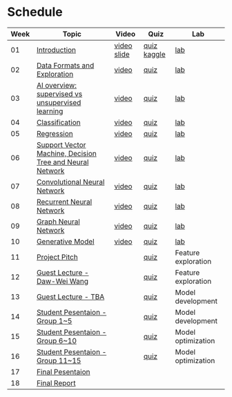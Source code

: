 Schedule
============================

|Week|Topic|Video|Quiz|Lab|
|--|--|--|--|--|
|01|[Introduction](weeks/01.md) | [video](https://www.youtube.com/watch?v=l76tYKxM4iY) [slide](https://docs.google.com/presentation/d/1jQHceJUxmad4FOLLd_9odUMOTYluUsAT2w4WdQO7fUg/edit?usp=sharing) | [quiz](https://forms.gle/MoYQXECTnNAzvZtJ9) [kaggle](https://www.kaggle.com/t/0ab0b4ca1e6c4de38b9fae31ad517613) | [lab](https://www.kaggle.com/t/8f38a8f6de334ce68968dfb58f3a67a2) |
|02|[Data Formats and Exploration](weeks/02.md)|  [video]() | [quiz]()  | [lab]() |
|03|[AI overview: supervised vs unsupervised learning](weeks/03.md) |  [video]() | [quiz]()  | [lab]() |
|04|[Classification](weeks/04.md) |  [video]() | [quiz]()  | [lab]() |
|05|[Regression](weeks/05.md) |   [video]() | [quiz]()  | [lab]() |
|06|[Support Vector Machine, Decision Tree and Neural Network](weeks/06.md) |  [video]() | [quiz]()  | [lab]() |
|07|[Convolutional Neural Network](weeks/08.md) | [video]() | [quiz]()  | [lab]() |
|08|[Recurrent Neural Network](weeks/09.md) | [video]() | [quiz]()  | [lab]() |
|09|[Graph Neural Network]() |  [video]() | [quiz]()  | [lab]() |
|10|[Generative Model]() |  [video]() | [quiz]()  | [lab]() |
|11|[Project Pitch]() |  | [quiz]()  | Feature exploration | 
|12|[Guest Lecture - Daw-Wei Wang]() |  |  [quiz]()  | Feature exploration |
|13|[Guest Lecture - TBA]() |  |  [quiz]()  | Model development |
|14|[Student Pesentaion - Group 1~5]() |  | [quiz]()  |  Model development  |
|15|[Student Pesentaion - Group 6~10]() |  | [quiz]()  |  Model optimization |
|16|[Student Pesentaion - Group 11~15]() |  | [quiz]() | Model optimization |
|17|[Final Pesentaion]() |  |  |  |
|18|[Final Report]() | | | |
